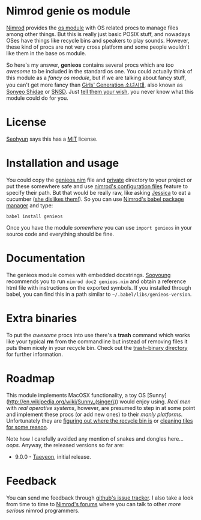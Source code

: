 Nimrod genie os module
======================

[Nimrod](http://nimrod-code.org) provides the [os
module](http://nimrod-code.org/os.html) with OS related procs to manage files
among other things. But this is really just basic POSIX stuff, and nowadays
OSes have things like recycle bins and speakers to play sounds.  However, these
kind of procs are not very cross platform and some people wouldn't like them in
the base os module.

So here's my answer, **genieos** contains several procs which are *too awesome*
to be included in the standard os one. You could actually think of this module
as a *fancy os module*, but if we are talking about fancy stuff, you can't get
more fancy than [Girls' Generation
소녀시대](http://en.wikipedia.org/wiki/Girls'_Generation), also known as
[Sonyeo Shidae](http://www.youtube.com/watch?v=EOWrdo1kVYw) or
[SNSD](http://www.youtube.com/watch?v=fYP_3QEb5Yk). Just [tell them your
wish](http://www.youtube.com/watch?v=wC58wPbgByA), you never know what this
module could do for you.



License
=======

[Seohyun](http://en.wikipedia.org/wiki/Seohyun) says this has a
[MIT](LICENSE.md) license.


Installation and usage
======================

You could copy the [genieos.nim](genieos.nim) file and [private](private)
directory to your project or put these somewhere safe and use [nimrod's
configuration files](http://nimrod-code.org/nimrodc.html#configuration-files)
feature to specify their path. But that would be really raw, like asking
[Jessica](http://en.wikipedia.org/wiki/Jessica_Jung) to eat a cucumber ([she
dislikes them!](http://www.youtube.com/watch?v=TUR7CuD_1zQ)). So you can use
[Nimrod's babel package manager](https://github.com/nimrod-code/babel) and
type:

    babel install genieos

Once you have the module *somewhere* you can use ``import genieos`` in your
source code and everything should be fine.


Documentation
=============

The genieos module comes with embedded docstrings.
[Sooyoung](http://en.wikipedia.org/wiki/Sooyoung) recommends you to run
``nimrod doc2 genieos.nim`` and obtain a reference html file with instructions
on the exported symbols.  If you installed through babel, you can find this in
a path similar to ``~/.babel/libs/genieos-version``.


Extra binaries
==============

To put the *awesome* procs into use there's a **trash** command which works
like your typical **rm** from the commandline but instead of removing files it
puts them nicely in your recycle bin. Check out the [trash-binary
directory](trash-binary) for further information.


Roadmap
=======

This module implements MacOSX functionality, a toy OS
[Sunny](http://en.wikipedia.org/wiki/Sunny_(singer\)) would enjoy using. *Real
men* with *real operative systems*, however, are presumed to step in at some
point and implement these procs (or add new ones) to their *manly platforms*.
Unfortunately they are [figuring out where the recycle bin
is](http://stackoverflow.com/a/6807599/172690) or [cleaning tiles for some
reason](http://en.wikipedia.org/wiki/Windows_8).

Note how I carefully avoided any mention of snakes and dongles here... *oops*. Anyway, the released versions so far are:

 * 9.0.0 - [Taeyeon](http://en.wikipedia.org/wiki/Kim_Tae-yeon), initial
   release.


Feedback
========

You can send me feedback through [github's issue
tracker](https://github.com/gradha/genieos/issues). I also take a look from
time to time to [Nimrod's forums](http://forum.nimrod-code.org) where you can
talk to other *more serious* nimrod programmers.
